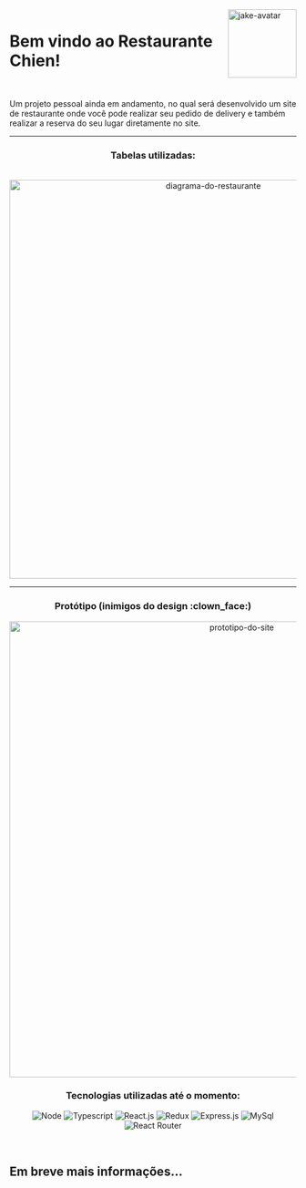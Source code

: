 <img src="https://user-images.githubusercontent.com/78574045/227757303-1968f3f9-a3cb-406f-a650-60a98451028b.png" alt="jake-avatar" width="120px" align="right" />

# Bem vindo ao Restaurante Chien!
<br>
<p>Um projeto pessoal ainda em andamento, no qual será desenvolvido um site de restaurante onde você pode realizar seu pedido de delivery e também realizar a reserva do seu lugar diretamente no site.</p>


<div align="center">
<hr>
<h3> Tabelas utilizadas:</h3>
<br>
<img src="https://user-images.githubusercontent.com/78574045/227756614-0150fc14-4e1c-411c-ab7e-a85d6287ff38.png" alt="diagrama-do-restaurante" width="700px" />
<hr>
<h3> Protótipo (inimigos do design :clown_face:)</h3>
<img src="https://user-images.githubusercontent.com/78574045/227757793-a8788521-631b-435b-b23c-8a5df02b6139.png" alt="prototipo-do-site" width="800px" />

<h3>Tecnologias utilizadas até o momento:</h3>

![Node](https://img.shields.io/badge/Node.js-339933?style=for-the-badge&logo=nodedotjs&logoColor=white)
![Typescript](https://img.shields.io/badge/TypeScript-007ACC?style=for-the-badge&logo=typescript&logoColor=white)
![React.js](https://img.shields.io/badge/React-20232A?style=for-the-badge&logo=react&logoColor=61DAFB)
![Redux](https://img.shields.io/badge/Redux-593D88?style=for-the-badge&logo=redux&logoColor=white)
![Express.js](https://img.shields.io/badge/Express.js-404D59?style=for-the-badge)
![MySql](https://img.shields.io/badge/MySQL-005C84?style=for-the-badge&logo=mysql&logoColor=white)
![React Router](https://img.shields.io/badge/React_Router-CA4245?style=for-the-badge&logo=react-router&logoColor=white)

</div>

<br>

<h2>Em breve mais informações...</h2>
